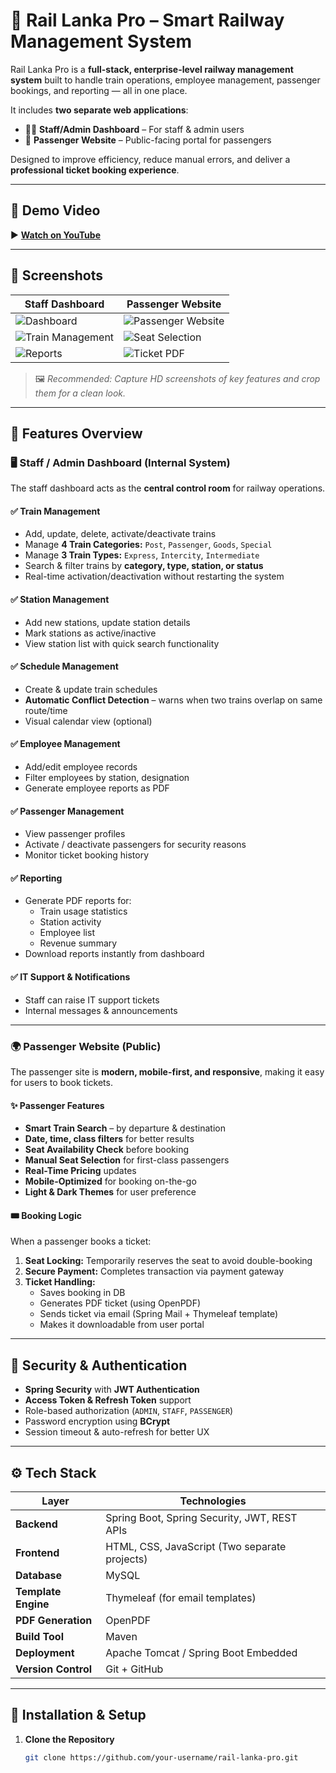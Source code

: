 # 🚆 Rail Lanka Pro – Smart Railway Management System

Rail Lanka Pro is a **full-stack, enterprise-level railway management system** built to handle train operations, employee management, passenger bookings, and reporting — all in one place.  

It includes **two separate web applications**:

- 👨‍💻 **Staff/Admin Dashboard** – For staff & admin users  
- 🧳 **Passenger Website** – Public-facing portal for passengers  

Designed to improve efficiency, reduce manual errors, and deliver a **professional ticket booking experience**.

---

## 🎥 Demo Video

▶️ **[Watch on YouTube](https://youtu.be/your-demo-video-link)**  

---

## 📸 Screenshots

| Staff Dashboard | Passenger Website |
|-----------------|-----------------|
| ![Dashboard](./images/staff-dashboard.png) | ![Passenger Website](./Screen-Shots/passenger-home.png) |
| ![Train Management](./images/train-management.png) | ![Seat Selection](./images/seat-selection.png) |
| ![Reports](./images/report-generation.png) | ![Ticket PDF](./images/ticket-pdf.png) |

> 🖼️ *Recommended: Capture HD screenshots of key features and crop them for a clean look.*

---

## 🏁 Features Overview

### 🖥️ Staff / Admin Dashboard (Internal System)
The staff dashboard acts as the **central control room** for railway operations.

#### ✅ Train Management
- Add, update, delete, activate/deactivate trains
- Manage **4 Train Categories:** `Post`, `Passenger`, `Goods`, `Special`
- Manage **3 Train Types:** `Express`, `Intercity`, `Intermediate`
- Search & filter trains by **category, type, station, or status**
- Real-time activation/deactivation without restarting the system

#### ✅ Station Management
- Add new stations, update station details
- Mark stations as active/inactive
- View station list with quick search functionality

#### ✅ Schedule Management
- Create & update train schedules
- **Automatic Conflict Detection** – warns when two trains overlap on same route/time
- Visual calendar view (optional)

#### ✅ Employee Management
- Add/edit employee records
- Filter employees by station, designation
- Generate employee reports as PDF

#### ✅ Passenger Management
- View passenger profiles
- Activate / deactivate passengers for security reasons
- Monitor ticket booking history

#### ✅ Reporting
- Generate PDF reports for:
  - Train usage statistics
  - Station activity
  - Employee list
  - Revenue summary
- Download reports instantly from dashboard

#### ✅ IT Support & Notifications
- Staff can raise IT support tickets
- Internal messages & announcements

---

### 🌍 Passenger Website (Public)
The passenger site is **modern, mobile-first, and responsive**, making it easy for users to book tickets.

#### ✨ Passenger Features
- **Smart Train Search** – by departure & destination
- **Date, time, class filters** for better results
- **Seat Availability Check** before booking
- **Manual Seat Selection** for first-class passengers
- **Real-Time Pricing** updates
- **Mobile-Optimized** for booking on-the-go
- **Light & Dark Themes** for user preference

#### 🎟 Booking Logic
When a passenger books a ticket:
1. **Seat Locking:** Temporarily reserves the seat to avoid double-booking  
2. **Secure Payment:** Completes transaction via payment gateway  
3. **Ticket Handling:**
   - Saves booking in DB
   - Generates PDF ticket (using OpenPDF)
   - Sends ticket via email (Spring Mail + Thymeleaf template)
   - Makes it downloadable from user portal

---

## 🔐 Security & Authentication

- **Spring Security** with **JWT Authentication**
- **Access Token & Refresh Token** support
- Role-based authorization (`ADMIN`, `STAFF`, `PASSENGER`)
- Password encryption using **BCrypt**
- Session timeout & auto-refresh for better UX

---

## ⚙️ Tech Stack

| Layer | Technologies |
|------|--------------|
| **Backend** | Spring Boot, Spring Security, JWT, REST APIs |
| **Frontend** | HTML, CSS, JavaScript (Two separate projects) |
| **Database** | MySQL |
| **Template Engine** | Thymeleaf (for email templates) |
| **PDF Generation** | OpenPDF |
| **Build Tool** | Maven |
| **Deployment** | Apache Tomcat / Spring Boot Embedded |
| **Version Control** | Git + GitHub |

---

## 🔧 Installation & Setup

1. **Clone the Repository**
   ```bash
   git clone https://github.com/your-username/rail-lanka-pro.git
